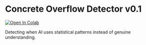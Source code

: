 # Concrete Overflow Detector v0.1

[![Open In Colab](https://colab.research.google.com/assets/colab-badge.svg)](https://colab.research.google.com/github/HillaryDanan/concrete-overflow-detector/blob/main/demo.ipynb)

Detecting when AI uses statistical patterns instead of genuine understanding.
